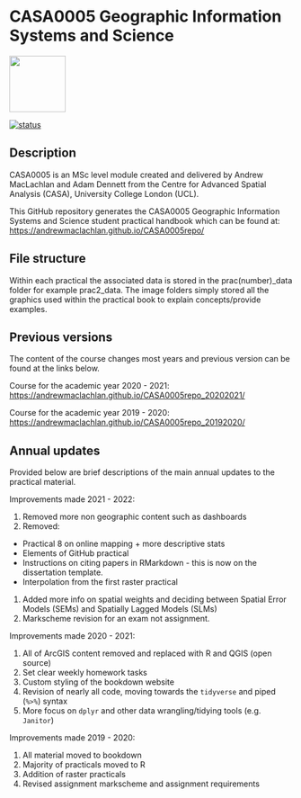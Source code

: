 # CASA0005 Geographic Information Systems and Science

<img src="general_images/casa_logo.jpg" width="100" >

[![status](https://jose.theoj.org/papers/a05734775775d1ef968e582ce9a7cb17/status.svg)](https://jose.theoj.org/papers/a05734775775d1ef968e582ce9a7cb17)

## Description

CASA0005 is an MSc level module created and delivered by Andrew MacLachlan and Adam Dennett from the Centre for Advanced Spatial Analysis (CASA), University College London (UCL).  


This GitHub repository generates the CASA0005 Geographic Information Systems and Science student practical handbook which can be found at: https://andrewmaclachlan.github.io/CASA0005repo/

## File structure 

Within each practical the associated data is stored in the prac(number)_data folder for example prac2_data. The image folders simply stored all the graphics used within the practical book to explain concepts/provide examples.

## Previous versions

The content of the course changes most years and previous version can be found at the links below.

Course for the academic year 2020 - 2021: https://andrewmaclachlan.github.io/CASA0005repo_20202021/

Course for the academic year 2019 - 2020: https://andrewmaclachlan.github.io/CASA0005repo_20192020/

## Annual updates

Provided below are brief descriptions of the main annual updates to the practical material.

Improvements made 2021 - 2022:

1. Removed more non geographic content such as dashboards
1. Removed:
  * Practical 8 on online mapping + more descriptive stats
  * Elements of GitHub practical 
  * Instructions on citing papers in RMarkdown - this is now on the dissertation template. 
  * Interpolation from the first raster practical 
1. Added more info on spatial weights and deciding between Spatial Error Models (SEMs) and Spatially Lagged Models (SLMs)
1. Markscheme revision for an exam not assignment.

Improvements made 2020 - 2021:

1. All of ArcGIS content removed and replaced with R and QGIS (open source)
1. Set clear weekly homework tasks 
1. Custom styling of the bookdown website
1. Revision of nearly all code, moving towards the `tidyverse` and piped (`%>%`) syntax
1. More focus on `dplyr` and other data wrangling/tidying tools (e.g. `Janitor`)

Improvements made 2019 - 2020:

1. All material moved to bookdown
1. Majority of practicals moved to R
1. Addition of raster practicals
1. Revised assignment markscheme and assignment requirements 

